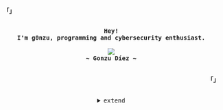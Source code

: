 <!-- Profile -->
<p align="left"><strong><samp>「」</samp></strong></p>
    <p align="center">
      <samp><br>
            <b>
            Hey!
        <br>
            I'm g0nzu, programming and cybersecurity enthusiast.
            </b>
        <br>
        <br>
          <image src="https://readme-typing-svg.herokuapp.com?font=Iosevka&size=16&color=BC83E3&center=true&width=410&height=45&lines=Full+Stack+Developer.">
        <br>
            <b>
            ~ Gonzu Díez ~
            </b>
        <br>
      </samp><br>
    </p>
<p align="right"><strong><samp>「」</samp></strong></p>

<br>

<details align="center">
<summary><samp>extend</samp></summary>


<!-- Github Stats -->
<p align="center">
  <samp>
      <details>
  <summary>Skills</summary>
      <br/>
        <p>👨‍💻 TypeScript, JavaScript, HTML</p>
        <p>⚙️ React, Next.js, Redux</p>
       <p>👁️ SASS, CSS, Bootstrap</p>
        <p>💽 MongoDB, Node.js , Mongoose, Express</p>
        <p>⚠️ Unit Testing, Jest</p>
        <p>💅🏻 Figma</p>
      <br/>
    </details>
    <details>
  <summary>My Profile Stats</summary>
      <br/>
        <img alt="GitHub Stats" src="https://github-readme-stats.vercel.app/api?username=g0nzu&show_icons=true&include_all_commits=true&count_private=true&hide=issues&hide_border=true&theme=nord"/>
      <br/>
    </details>
    <details> 
      <summary>My Most Used Languages</summary>
        <br/>
          <img alt="Top Language" src="https://github-readme-stats.vercel.app/api/top-langs/?username=g0nzu&layout=compact&hide_border=true&theme=nord"/>
        <br/>
        <b>Note:</b> Top languages is only a metric of the languages my public code consists of and doesn't reflect experience or skill level.
      <br/>
    </details>
  </samp>
</p>
